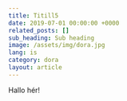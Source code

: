 ```yaml
---
title: Titill5
date: 2019-07-01 00:00:00 +0000
related_posts: []
sub_heading: Sub heading
image: /assets/img/dora.jpg
lang: is
category: dora
layout: article
---
```

Hallo hér!